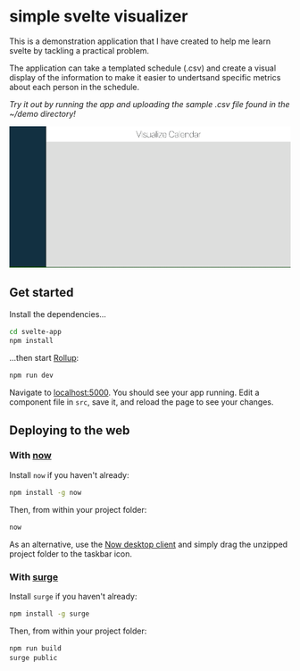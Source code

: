 # simple svelte visualizer

This is a demonstration application that I have created to help me learn svelte by tackling a practical problem. 

The application can take a templated schedule (.csv) and create a visual display of the information to make it easier to undertsand specific metrics about each person in the schedule.

*Try it out by running the app and uploading the sample .csv file found in the ~/demo directory!*
<p align="center">
    <img width="640" src="demo/readme_demo.gif">
</p>

## Get started

Install the dependencies...

```bash
cd svelte-app
npm install
```

...then start [Rollup](https://rollupjs.org):

```bash
npm run dev
```

Navigate to [localhost:5000](http://localhost:5000). You should see your app running. Edit a component file in `src`, save it, and reload the page to see your changes.


## Deploying to the web

### With [now](https://zeit.co/now)

Install `now` if you haven't already:

```bash
npm install -g now
```

Then, from within your project folder:

```bash
now
```

As an alternative, use the [Now desktop client](https://zeit.co/download) and simply drag the unzipped project folder to the taskbar icon.

### With [surge](https://surge.sh/)

Install `surge` if you haven't already:

```bash
npm install -g surge
```

Then, from within your project folder:

```bash
npm run build
surge public
```
